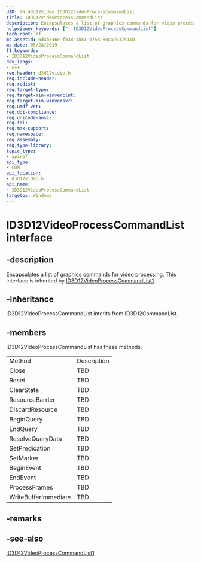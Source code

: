 ```yaml
---
UID: NN:d3d12video.ID3D12VideoProcessCommandList
title: ID3D12VideoProcessCommandList
description: Encapsulates a list of graphics commands for video processing.
helpviewer_keywords: ["- ID3D12VideoProcessCommandList"]
tech.root: mf
ms.assetid: 6dab346e-f838-4881-b758-80cad037511b
ms.date: 05/28/2019
f1_keywords:
- ID3D12VideoProcessCommandList
dev_langs:
- c++
req.header: d3d12video.h
req.include-header: 
req.redist: 
req.target-type: 
req.target-min-winverclnt: 
req.target-min-winversvr: 
req.umdf-ver: 
req.ddi-compliance: 
req.unicode-ansi: 
req.idl: 
req.max-support: 
req.namespace: 
req.assembly: 
req.type-library: 
topic_type:
- apiref
api_type:
- COM
api_location:
- d3d12video.h
api_name:
- ID3D12VideoProcessCommandList
targetos: Windows
---
```


# ID3D12VideoProcessCommandList interface

## -description

Encapsulates a list of graphics commands for video processing. This interface is inherited by [ID3D12VideoProcessCommandList1](nn-d3d12video-id3d12videoprocesscommandlist1.md).


## -inheritance
ID3D12VideoProcessCommandList interits from ID3D12CommandList. 
## -members

<p>ID3D12VideoProcessCommandList has these methods.</p>
<table>
	<tr>
		<td>Method</td>
		<td>Description</td>
	</tr>
	<tr>
		<td>Close</td>
		<td>TBD</td>
	</tr>
	<tr>
		<td>Reset</td>
		<td>TBD</td>
	</tr>
	<tr>
		<td>ClearState</td>
		<td>TBD</td>
	</tr>
	<tr>
		<td>ResourceBarrier</td>
		<td>TBD</td>
	</tr>
	<tr>
		<td>DiscardResource</td>
		<td>TBD</td>
	</tr>
	<tr>
		<td>BeginQuery</td>
		<td>TBD</td>
	</tr>
	<tr>
		<td>EndQuery</td>
		<td>TBD</td>
	</tr>
	<tr>
		<td>ResolveQueryData</td>
		<td>TBD</td>
	</tr>
	<tr>
		<td>SetPredication</td>
		<td>TBD</td>
	</tr>
	<tr>
		<td>SetMarker</td>
		<td>TBD</td>
	</tr>
	<tr>
		<td>BeginEvent</td>
		<td>TBD</td>
	</tr>
	<tr>
		<td>EndEvent</td>
		<td>TBD</td>
	</tr>
	<tr>
		<td>ProcessFrames</td>
		<td>TBD</td>
	</tr>
	<tr>
		<td>WriteBufferImmediate</td>
		<td>TBD</td>
	</tr>
</table>

## -remarks

## -see-also

[ID3D12VideoProcessCommandList1](nn-d3d12video-id3d12videoprocesscommandlist1.md)
